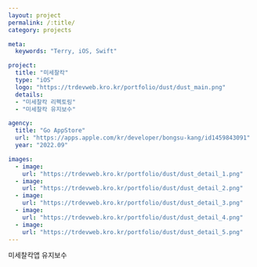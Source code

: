 ```yaml
---
layout: project
permalink: /:title/
category: projects

meta:
  keywords: "Terry, iOS, Swift"

project:
  title: "미세찰칵"
  type: "iOS"
  logo: "https://trdevweb.kro.kr/portfolio/dust/dust_main.png"
  details:
  - "미세찰칵 리펙토링"
  - "미세찰칵 유지보수"

agency:
  title: "Go AppStore"
  url: "https://apps.apple.com/kr/developer/bongsu-kang/id1459843091"
  year: "2022.09"

images:
  - image:
    url: "https://trdevweb.kro.kr/portfolio/dust/dust_detail_1.png"
  - image:
    url: "https://trdevweb.kro.kr/portfolio/dust/dust_detail_2.png"
  - image:
    url: "https://trdevweb.kro.kr/portfolio/dust/dust_detail_3.png"
  - image:
    url: "https://trdevweb.kro.kr/portfolio/dust/dust_detail_4.png"
  - image:
    url: "https://trdevweb.kro.kr/portfolio/dust/dust_detail_5.png"
---
```

<p>미세찰칵앱 유지보수 </p>